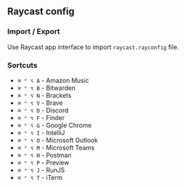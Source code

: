 ## Raycast config

### Import / Export

Use Raycast app interface to import `raycast.rayconfig` file.

### Sortcuts

- `⌘ ⌃ ⌥ A` - Amazon Music
- `⌘ ⌃ ⌥ B` - Bitwarden
- `⌘ ⌃ ⌥ N` - Brackets
- `⌘ ⌃ ⌥ V` - Brave
- `⌘ ⌃ ⌥ D` - Discord
- `⌘ ⌃ ⌥ F` - Finder
- `⌘ ⌃ ⌥ G` - Google Chrome
- `⌘ ⌃ ⌥ I` - IntelliJ
- `⌘ ⌃ ⌥ O` - Microsoft Outlook
- `⌘ ⌃ ⌥ M` - Microsoft Teams
- `⌘ ⌃ ⌥ H` - Postman
- `⌘ ⌃ ⌥ P` - Preview
- `⌘ ⌃ ⌥ J` - RunJS
- `⌘ ⌃ ⌥ T` - iTerm

